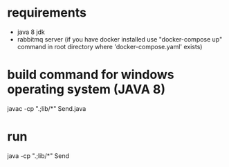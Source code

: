 # requirements
- java 8 jdk
- rabbitmq server (if you have docker installed use "docker-compose up" command in root directory where 'docker-compose.yaml' exists)

# build command for windows operating system (JAVA 8)
javac -cp ".;lib/*" Send.java

# run
java -cp ".;lib/*" Send